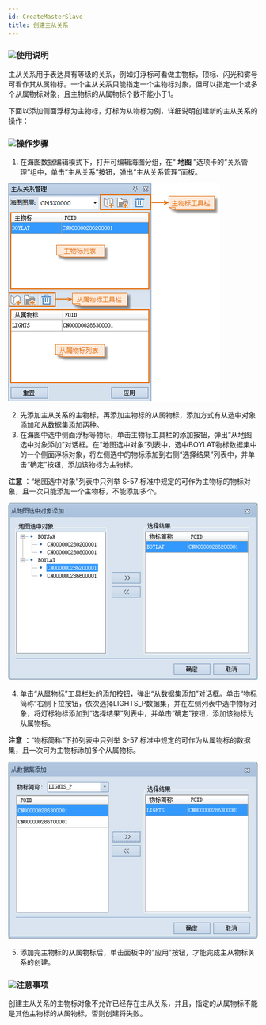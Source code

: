 ```yaml
---
id: CreateMasterSlave
title: 创建主从关系
---
```

### ![](../../../../img/read.gif)使用说明

主从关系用于表达具有等级的关系，例如灯浮标可看做主物标，顶标、闪光和雾号可看作其从属物标。一个主从关系只能指定一个主物标对象，但可以指定一个或多个从属物标对象，且主物标的从属物标个数不能小于1。

下面以添加侧面浮标为主物标，灯标为从物标为例，详细说明创建新的主从关系的操作：

### ![](../../../../img/read.gif)操作步骤

  1. 在海图数据编辑模式下，打开可编辑海图分组，在“ **地图** ”选项卡的“关系管理”组中，单击“主从关系”按钮，弹出“主从关系管理”面板。  

![](../img/CreateMasterSlaver.png)  

  2. 先添加主从关系的主物标，再添加主物标的从属物标，添加方式有从选中对象添加和从数据集添加两种。
  3. 在海图中选中侧面浮标等物标，单击主物标工具栏的添加按钮，弹出“从地图选中对象添加”对话框。在“地图选中对象”列表中，选中BOYLAT物标数据集中的一个侧面浮标对象，将左侧选中的物标添加到右侧“选择结果”列表中，并单击“确定”按钮，添加该物标为主物标。 

**注意** ：“地图选中对象”列表中只列举 S-57 标准中规定的可作为主物标的物标对象，且一次只能添加一个主物标，不能添加多个。

![](../img/AddMaster.jpg)  
  
  4. 单击“从属物标”工具栏处的添加按钮，弹出“从数据集添加”对话框。单击“物标简称”右侧下拉按钮，依次选择LIGHTS_P数据集，并在左侧列表中选中物标对象，将灯标物标添加到“选择结果”列表中，并单击“确定”按钮，添加该物标为从属物标。 

**注意** ：“物标简称”下拉列表中只列举 S-57 标准中规定的可作为从属物标的数据集，且一次可为主物标添加多个从属物标。

![](../img/AddSlaver.jpg)  
 
  5. 添加完主物标的从属物标后，单击面板中的“应用”按钮，才能完成主从物标关系的创建。

### ![](../../../../img/note.png)注意事项

创建主从关系的主物标对象不允许已经存在主从关系，并且，指定的从属物标不能是其他主物标的从属物标，否则创建将失败。


